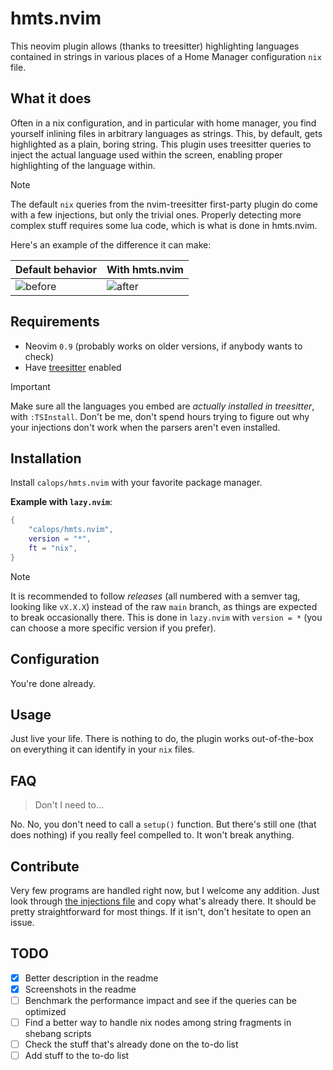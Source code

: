 # hmts.nvim

This neovim plugin allows (thanks to treesitter) highlighting languages contained in strings in various places of a Home
Manager configuration `nix` file.

## What it does

Often in a nix configuration, and in particular with home manager, you find yourself inlining files in arbitrary
languages as strings. This, by default, gets highlighted as a plain, boring string. This plugin uses treesitter queries
to inject the actual language used within the screen, enabling proper highlighting of the language within.

> [!Note]
> The default `nix` queries from the nvim-treesitter first-party plugin do come with a few injections, but only the
> trivial ones. Properly detecting more complex stuff requires some lua code, which is what is done in hmts.nvim.

Here's an example of the difference it can make:

Default behavior | With hmts.nvim
---|---
![before](https://github.com/calops/hmts.nvim/assets/4097716/44ef5636-292e-4932-bcc7-8c6554fca86e)|![after](https://github.com/calops/hmts.nvim/assets/4097716/16c6a094-8a01-4e6c-b09f-573bb074d8a0)


## Requirements

- Neovim `0.9` (probably works on older versions, if anybody wants to check)
- Have [treesitter](https://github.com/nvim-treesitter/nvim-treesitter) enabled

> [!Important]
> Make sure all the languages you embed are *actually installed in treesitter*, with `:TSInstall`. Don't be me, don't
> spend hours trying to figure out why your injections don't work when the parsers aren't even installed.

## Installation

Install `calops/hmts.nvim` with your favorite package manager.

**Example with `lazy.nvim`**:
```lua
{
    "calops/hmts.nvim",
    version = "*",
    ft = "nix",
}
```

> [!Note]
> It is recommended to follow *releases* (all numbered with a semver tag, looking like `vX.X.X`) instead of the raw
> `main` branch, as things are expected to break occasionally there. This is done in `lazy.nvim` with `version = *` (you
> can choose a more specific version if you prefer).

## Configuration

You're done already.

## Usage

Just live your life. There is nothing to do, the plugin works out-of-the-box on everything it can identify in your `nix`
files.

## FAQ

> Don't I need to...

No. No, you don't need to call a `setup()` function. But there's still one (that does nothing) if you really feel
compelled to. It won't break anything.

## Contribute

Very few programs are handled right now, but I welcome any addition. Just look through 
[the injections file](./queries/nix/injections.scm) and copy what's already there. It should be pretty straightforward 
for most things. If it isn't, don't hesitate to open an issue.

## TODO

- [x] Better description in the readme
- [x] Screenshots in the readme
- [ ] Benchmark the performance impact and see if the queries can be optimized
- [ ] Find a better way to handle nix nodes among string fragments in shebang scripts
- [ ] Check the stuff that's already done on the to-do list
- [ ] Add stuff to the to-do list
